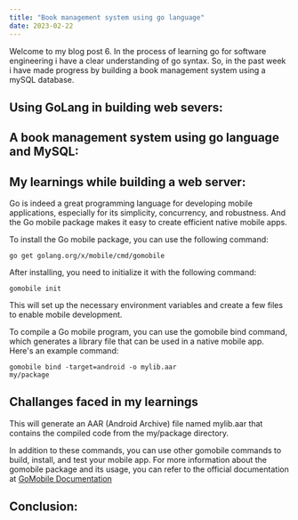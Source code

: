 ```yaml
---
title: "Book management system using go language"
date: 2023-02-22
---
```


Welcome to my blog post 6. In the process of learning go for software engineering i have a clear understanding of go syntax. So, in the past week i have made progress by building a book management system using a mySQL database.

## Using GoLang in building web severs:


## A book management system using go language and MySQL:



## My learnings while building a web server:
Go is indeed a great programming language for developing mobile applications, especially for its simplicity, concurrency, and robustness. And the Go mobile package makes it easy to create efficient native mobile apps.

To install the Go mobile package, you can use the following command:

<code>go get golang.org/x/mobile/cmd/gomobile</code>

After installing, you need to initialize it with the following command:

<code>gomobile init</code>

This will set up the necessary environment variables and create a few files to enable mobile development.

To compile a Go mobile program, you can use the gomobile bind command, which generates a library file that can be used in a native mobile app. Here's an example command:

<code>gomobile bind -target=android -o mylib.aar my/package</code>

## Challanges faced in my learnings

This will generate an AAR (Android Archive) file named mylib.aar that contains the compiled code from the my/package directory.

In addition to these commands, you can use other gomobile commands to build, install, and test your mobile app. For more information about the gomobile package and its usage, you can refer to the official documentation at <a href="https://pkg.go.dev/golang.org/x/mobile/cmd/gomobile">GoMobile Documentation</a>

## Conclusion:
